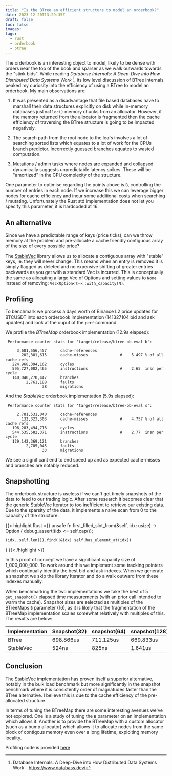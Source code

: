 ```yaml
---
title: "Is the BTree an efficient structure to model an orderbook?"
date: 2023-12-20T13:29:35Z
draft: false
toc: false
images:
tags:
  - rust
  - orderbook
  - btree
---
```


The orderbook is an interesting object to model, likely to be dense with orders near the top of the book and sparser as we walk outwards towards the "stink bids". While reading *Database Internals: A Deep-Dive into How Distributed Data Systems Work* [^1], its low level discussion of BTree internals peaked my curiosity into the efficiency of using a BTree to model an orderbook. My main observations are:

1. It was presented as a disadvantage that file based databases have to marshall their data structures explicitly on disk while in-memory databases just `malloc()` memory chunks from an allocator. However, if the memory returned from the allocator is fragmented then the cache efficiency of traversing the BTree structure is going to be impacted negatively.

2. The search path from the root node to the leafs involves a lot of searching sorted lists which equates to a lot of work for the CPUs branch predictor. Incorrectly guessed branches equates to wasted computation.

3. Mutations / admin tasks where nodes are expanded and collapsed dynamically suggests unpredictable latency spikes. These will be "amortized" in the CPU complexity of the structure.

One parameter to optimise regarding the points above is `B`, controlling the number of entries in each node. If we increase this we can leverage bigger nodes for cache efficiency and incur some additional costs when searching / mutating. Unfortunately the Rust std implementation does not let you specify this parameter, it is hardcoded at 16.

## An alternative

Since we have a predictable range of keys (price ticks), can we throw memory at the problem and pre-allocate a cache friendly contiguous array of the size of every possible price?

The [StableVec](https://docs.rs/stable-vec/latest/stable_vec/) library allows us to allocate a contiguous array with "stable" keys, ie. they will never change. This means when an entry is removed it is simply flagged as deleted and no expensive shifting of greater entries backwards as you get with a standard Vec is incurred. This is conceptually the same as allocating a large Vec of Options and setting values to `None` instead of removing: `Vec<Option<T>>::with_capacity(N)`.

## Profiling 

To benchmark we process a days worth of Binance L2 price updates for BTCUSDT into each orderbook implementation (141327104 bid and ask updates) and look at the ouput of the `perf` command.

We profile the *BTreeMap* orderbook implementation (12.9s elapsed):
```
 Performance counter stats for 'target/release/btree-ob-eval b':

     3,681,556,457      cache-references
       202,381,615      cache-misses              #    5.497 % of all cache refs
   224,968,394,162      cycles
   595,727,002,465      instructions              #    2.65  insn per cycle
   140,040,270,447      branches
         2,761,188      faults
                38      migrations
```

And the *StableVec* orderbook implementation (5.9s elapsed):
```
 Performance counter stats for 'target/release/btree-ob-eval s':

     2,781,531,040      cache-references
       132,323,303      cache-misses              #    4.757 % of all cache refs
   196,283,494,716      cycles
   544,535,582,371      instructions              #    2.77  insn per cycle
   129,142,369,121      branches
         2,785,045      faults
                33      migrations
```

We see a significant end to end speed up and as expected cache-misses and branches are notably reduced.

## Snapshotting

The orderbook structure is useless if we can't get timely snapshots of the data to feed to our trading logic. After some research it becomes clear that the generic StableVec Iterator to too inefficient to retrieve our existing data. Due to the sparsity of the data, it implements a naive scan from 0 to the capacity of the structure: 

{{< highlight Rust >}}
unsafe fn first_filled_slot_from(&self, idx: usize) -> Option<usize> {
    debug_assert!(idx <= self.cap());

    (idx..self.len()).find(|&idx| self.has_element_at(idx))
}
{{< /highlight >}}

In this proof of concept we have a significant capacity size of 1_000_000_000. To work around this we implement some tracking pointers which continually identify the best bid and ask indexes. When we generate a snapshot we skip the library Iterator and do a walk outward from these indexes manually. 

When benchmarking the two implementations we take the best of 5 `get_snapshot()` elapsed time measurements (with an prior call intended to warm the cache). Snapshot sizes are selected as multiples of the BTreeMaps `B` parameter (16), as it is likely that the fragmentation of the BTreeMap implementation scales somewhat relatively with multiples of this. The results are below:
  
  

| Implementation | Snapshot(32) | snapshot(64) | snapshot(128) | snapshot(256) |
|----------------|--------------|--------------|---------------|---------------|
| BTree          | 698.866us    | 711.125us    | 669.833us     | 745.166us     |
| StableVec      | 524ns        | 825ns        | 1.641us       | 3.075us       |


## Conclusion

The StableVec implementation has proven itself a superior alternative, notably in the bulk load benchmark but more significantly in the snapshot benchmark where it is consistently order of magnatudes faster than the BTree alternative. I believe this is due to the cache efficiency of the pre-allocated structure.

In terms of tuning the BTreeMap there are some interesting avenues we've not explored. One is a study of tuning the `B` parameter on an implementation which allows it. Another is to provide the BTreeMap with a custom allocator (such as a bump allocator) which allows it to allocate nodes from the same block of contigous memory even over a long lifetime, exploiting memory locality.

Profiling code is provided [here](https://github.com/Flugplatz/rust-scratch-public/tree/main/btree-ob-eval)


[^1]: Database Internals: A Deep-Dive into How Distributed Data Systems Work - https://www.databass.dev/
